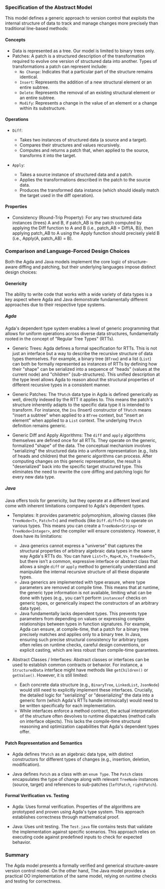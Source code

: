 ### Specification of the Abstract Model

This model defines a generic approach to version control that exploits the internal structure of data to track and manage changes more precisely than traditional line-based methods:

#### Concepts

- Data is represented as a tree. Our model is limited to binary trees only.
- Patches: A patch is a structured description of the transformation required to evolve one version of structured data into another. Types of transformations a patch can represent include:
    - `No Change`: Indicates that a particular part of the structure remains identical.
    - `Insert`: Represents the addition of a new structural element or an entire subtree.
    - `Delete`: Represents the removal of an existing structural element or an entire subtree.
    - `Modify`: Represents a change in the value of an element or a change within its substructure.

#### Operations

- `Diff`:
    - Takes two instances of structured data (a source and a target).
    - Compares their structures and values recursively.
    - Computes and returns a patch that, when applied to the source, transforms it into the target.

- `Apply`:
    * Takes a source instance of structured data and a patch.
    * Applies the transformations described in the patch to the source data.
    * Produces the transformed data instance (which should ideally match the target used in the diff operation).

#### Properties

- Consistency (Round-Trip Property): For any two structured data instances (trees) A and B, if patch_AB is the patch computed by applying the Diff function to A and B (i.e., patch_AB = Diff(A, B)), then applying patch_AB to A using the Apply function should precisely yield B (i.e., Apply(A, patch_AB) = B).

### Comparison and Language-Forced Design Choices

Both the Agda and Java models implement the core logic of structure-aware diffing and patching, but their underlying languages impose distinct design choices:

#### Genericity

The ability to write code that works with a wide variety of data types is a key aspect where Agda and Java demonstrate fundamentally different approaches due to their respective type systems.

##### Agda

Agda's dependent type system enables a level of generic programming that allows for uniform operations across diverse data structures, fundamentally rooted in the concept of "Regular Tree Types" (RTTs).


- Generic Trees: Agda defines a formal specification for RTTs. This is not just an interface but a way to describe the recursive structure of data types themselves. For example, a binary tree (`BTree`) and a list (`List`) can both be formally represented as instances of RTTs by defining how their "shape" can be serialized into a sequence of "heads" (values at the current node) and "children" (sub-structures). This unified description at the type level allows Agda to reason about the structural properties of different recursive types in a consistent manner.

- Generic Patches: The `TPatch` data type in Agda is defined generically as well, directly indexed by the RTT it applies to. This means the patch's structure inherently adapts to the specific data type it is intended to transform. For instance, the `Ins` (Insert) constructor of `TPatch` means "insert a subtree" when applied to a `BTree` context, but "insert an element" when applied to a `List` context. The underlying `TPatch` definition remains generic.

- Generic Diff and Apply Algorithms: The `diff` and `apply` algorithms themselves are defined once for all RTTs. They operate on the generic, formalized "shape" of the data. The conceptual mechanism involves "serializing" the structured data into a uniform representation (e.g., lists of heads and children) that the generic algorithms can process. After computing changes on this generic representation, the result is "deserialized" back into the specific target structured type. This eliminates the need to rewrite the core diffing and patching logic for every new data type.


##### Java

Java offers tools for genericity, but they operate at a different level and come with inherent limitations compared to Agda's dependent types.

- Templates: It provides parametric polymorphism, allowing classes (like `TreeNode<T>`, `Patch<T>`) and methods (like `Diff.diff<T>`) to operate on various types. This means you can create a `TreeNode<String>` or `TreeNode<Integer>`, and the compiler will ensure consistency. However, it does have its limitations:
    - Java generics cannot express a "universe" that captures the structural properties of arbitrary algebraic data types in the same way Agda's RTTs do. You can have `List<T>`, `Map<K,V>`, `TreeNode<T>`, but there isn't a common, expressive interface or abstract class that allows a single `diff` or `apply` method to generically understand and manipulate the internal recursive structure of all these disparate types.
    - Java generics are implemented with type erasure, where type parameters are removed at compile time. This means that at runtime, the generic type information is not available, limiting what can be done with types (e.g., you can't perform `instanceof` checks on generic types, or generically inspect the constructors of an arbitrary data type).
    - Java fundamentally lacks dependent types. This prevents type parameters from depending on values or expressing complex relationships between types in function signatures. For example, Agda can ensure, at compile-time, that a patch for a binary tree precisely matches and applies only to a binary tree. In Java, ensuring such precise structural consistency for arbitrary types often relies on runtime checks, careful design conventions, or explicit casting, which are less robust than compile-time guarantees.

- Abstract Classes / Interfaces: Abstract classes or interfaces can be used to establish common contracts or behavior. For instance, a `StructuredData` interface might have methods like `getChildren()` or `getValue()`. However, it is still limited:
    - Each concrete data structure (e.g., `BinaryTree`, `LinkedList`, `JsonNode`) would still need to explicitly implement these interfaces. Crucially, the detailed logic for "serializing" or "deserializing" the data into a generic form (which Agda's RTTs handle intrinsically) would need to be written specifically for each implementation.
    - While interfaces enforce a method contract, the actual interpretation of the structure often devolves to runtime dispatches (method calls on interface objects). This lacks the compile-time structural reasoning and optimization capabilities that Agda's dependent types offer.

#### Patch Representation and Semantics

- Agda defines `TPatch` as an algebraic data type, with distinct constructors for different types of changes (e.g., insertion, deletion, modification).

- Java defines `Patch` as a class with an `enum Type`. The `Patch` class encapsulates the type of change along with relevant `TreeNode` instances (source, target) and references to sub-patches (`leftPatch`, `rightPatch`).

#### Formal Verification vs. Testing

- Agda: Uses formal verification. Properties of the algorithms are prototyped and proven using Agda's type system. This approach establishes correctness through mathematical proof.

- Java: Uses unit testing. The `Test.java` file contains tests that validate the implementation against specific scenarios. This approach relies on executing code against predefined inputs to check for expected behavior.

### Summary

The Agda model presents a formally verified and generical structure-aware version control model. On the other hand, The Java model provides a practical OO implementation of the same model, relying on runtime checks and testing for correctness.